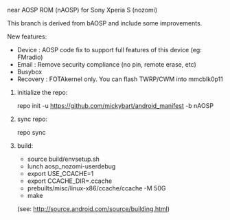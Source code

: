 near AOSP ROM (nAOSP) for Sony Xperia S (nozomi)

This branch is derived from bAOSP and include some improvements.

New features:
- Device : AOSP code fix to support full features of this device (eg: FMradio)
- Email : Remove security compliance (no pin, remote erase, etc)
- Busybox
- Recovery : FOTAkernel only. You can flash TWRP/CWM into mmcblk0p11


1. initialize the repo:

    repo init -u https://github.com/mickybart/android_manifest -b nAOSP

2. sync repo:

    repo sync

3. build:

    - source build/envsetup.sh
    - lunch aosp_nozomi-userdebug
    - export USE_CCACHE=1
    - export CCACHE_DIR=.ccache
    - prebuilts/misc/linux-x86/ccache/ccache -M 50G
    - make

    (see: http://source.android.com/source/building.html)
